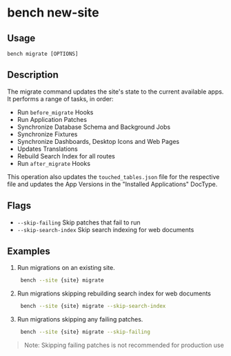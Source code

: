 # bench new-site

## Usage

    bench migrate [OPTIONS]

## Description

The migrate command updates the site's state to the current available apps. It
performs a range of tasks, in order:

- Run `before_migrate` Hooks
- Run Application Patches
- Synchronize Database Schema and Background Jobs
- Synchronize Fixtures
- Synchronize Dashboards, Desktop Icons and Web Pages
- Updates Translations
- Rebuild Search Index for all routes
- Run `after_migrate` Hooks

This operation also updates the `touched_tables.json` file for the respective
file and updates the App Versions in the "Installed Applications" DocType.

## Flags

 - `--skip-failing` Skip patches that fail to run
 - `--skip-search-index` Skip search indexing for web documents

## Examples

1. Run migrations on an existing site.

   ```bash
    bench --site {site} migrate
   ```

1. Run migrations skipping rebuilding search index for web documents

   ```bash
    bench --site {site} migrate --skip-search-index
   ```

2. Run migrations skipping any failing patches.


   ```bash
    bench --site {site} migrate --skip-failing
   ```

> Note: Skipping failing patches is not recommended for production use